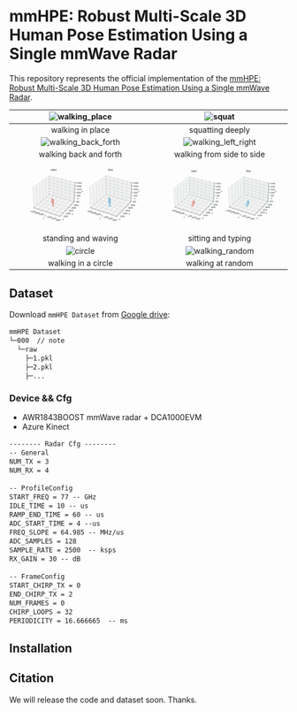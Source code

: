 # mmHPE: Robust Multi-Scale 3D Human Pose Estimation Using a Single mmWave Radar
This repository represents the official implementation of the [mmHPE: Robust Multi-Scale 3D Human Pose Estimation Using a Single mmWave Radar](https://ieeexplore.ieee.org/document/10707266).

| ![walking_place](imgs/walking_place.gif) | ![squat](imgs/squat.gif) |
|:------:|:-------:|
|walking in place|squatting deeply|
| ![walking_back_forth](imgs/walking_back_forth.gif) | ![walking_left_right](imgs/walking_left_right.gif) |
|walking back and forth|walking from side to side|
| ![stand_with_arm_swing](imgs/stand_with_arm_swing.gif) | ![sit_typing](imgs/sit_typing.gif) |
|standing and waving|sitting and typing|
| ![circle](imgs/circle.gif) | ![walking_random](imgs/walking_random.gif) |
|walking in a circle|walking at random|


## Dataset
Download `mmHPE Dataset` from [Google drive](https://drive.google.com):
```
mmHPE Dataset
└─000  // note
  └─raw
    ├─1.pkl
    ├─2.pkl
    ├─...
```
### Device && Cfg
 - AWR1843BOOST mmWave radar + DCA1000EVM
 - Azure Kinect
```
-------- Radar Cfg --------
-- General
NUM_TX = 3
NUM_RX = 4

-- ProfileConfig
START_FREQ = 77 -- GHz
IDLE_TIME = 10 -- us
RAMP_END_TIME = 60 -- us
ADC_START_TIME = 4 --us
FREQ_SLOPE = 64.985 -- MHz/us
ADC_SAMPLES = 128
SAMPLE_RATE = 2500  -- ksps
RX_GAIN = 30 -- dB

-- FrameConfig
START_CHIRP_TX = 0
END_CHIRP_TX = 2 
NUM_FRAMES = 0
CHIRP_LOOPS = 32 
PERIODICITY = 16.666665  -- ms
```

## Installation
## Citation


We will release the code and dataset soon. Thanks.

